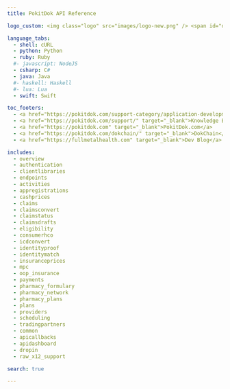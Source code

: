 ```yaml
---
title: PokitDok API Reference

logo_custom: <img class="logo" src="images/logo-new.png" /> <span id="documentation">Documentation</span>

language_tabs:
  - shell: cURL
  - python: Python
  - ruby: Ruby
  #- javascript: NodeJS
  - csharp: C#
  - java: Java
  #- haskell: Haskell
  #- lua: Lua
  - swift: Swift

toc_footers:
  - <a href="https://pokitdok.com/support-category/application-development/" target="_blank">Application Development FAQ</a>
  - <a href="https://pokitdok.com/support/" target="_blank">Knowledge Base</a>
  - <a href="https://pokitdok.com" target="_blank">PokitDok.com</a>
  - <a href="https://pokitdok.com/dokchain/" target="_blank">DokChain</a>
  - <a href="https://fullmetalhealth.com" target="_blank">Dev Blog</a>

includes:
  - overview
  - authentication
  - clientlibraries
  - endpoints
  - activities
  - appregistrations
  - cashprices
  - claims
  - claimsconvert
  - claimstatus
  - claimsdrafts
  - eligibility
  - consumerhco
  - icdconvert
  - identityproof
  - identitymatch
  - insuranceprices
  - mpc
  - oop_insurance
  - payments
  - pharmacy_formulary
  - pharmacy_network
  - pharmacy_plans
  - plans
  - providers
  - scheduling
  - tradingpartners
  - common
  - apicallbacks
  - apidashboard
  - dropin
  - raw_x12_support

search: true

---
```

